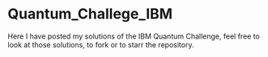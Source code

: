 # Quantum_Challege_IBM
Here I have posted my solutions of the IBM Quantum Challenge, feel free to look at those solutions, to fork or to starr the repository.
